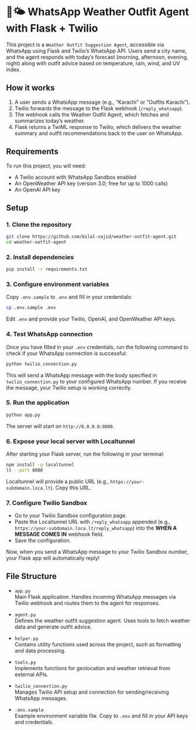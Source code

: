 
# 👕🌤️ WhatsApp Weather Outfit Agent with Flask + Twilio

This project is a `Weather Outfit Suggestion Agent`, accessible via WhatsApp using Flask and Twilio’s WhatsApp API. Users send a city name, and the agent responds with today’s forecast (morning, afternoon, evening, night) along with outfit advice based on temperature, rain, wind, and UV index.

## How it works
1. A user sends a WhatsApp message (e.g., “Karachi” or “Outfits Karachi”).
2. Twilio forwards the message to the Flask webhook (`/reply_whatsapp`).
3. The webhook calls the Weather Outfit Agent, which fetches and summarizes today’s weather.
4. Flask returns a TwiML response to Twilio, which delivers the weather summary and outfit recommendations back to the user on WhatsApp.


## Requirements
To run this project, you will need:
- A Twilio account with WhatsApp Sandbox enabled
- An OpenWeather API key (version 3.0; free for up to 1000 calls)
- An OpenAI API key

## Setup

### 1. Clone the repository
```bash
git clone https://github.com/bilal-sajid/weather-outfit-agent.git
cd weather-outfit-agent
```

### 2. Install dependencies
```bash
pip install -r requirements.txt
```

### 3. Configure environment variables
Copy `.env.sample` to `.env` and fill in your credentials:
```bash
cp .env.sample .env
```

Edit `.env` and provide your Twilio, OpenAI, and OpenWeather API keys.

### 4. Test WhatsApp connection

Once you have filled in your `.env` credentials, run the following command to check if your WhatsApp connection is successful:

```bash
python twilio_connection.py
```

This will send a WhatsApp message with the body specified in `twilio_connection.py` to your configured WhatsApp number. If you receive the message, your Twilio setup is working correctly.

### 5. Run the application
```bash
python app.py
```

The server will start on `http://0.0.0.0:8080`.

### 6. Expose your local server with Localtunnel

After starting your Flask server, run the following in your terminal:

```bash
npm install -g localtunnel
lt --port 8080
```

Localtunnel will provide a public URL (e.g., `https://your-subdomain.loca.lt`).
Copy this URL.

### 7. Configure Twilio Sandbox

- Go to your Twilio Sandbox configuration page.
- Paste the Localtunnel URL with `/reply_whatsapp` appended (e.g., `https://your-subdomain.loca.lt/reply_whatsapp`) into the **WHEN A MESSAGE COMES IN** webhook field.
- Save the configuration.

Now, when you send a WhatsApp message to your Twilio Sandbox number, your Flask app will automatically reply!


## File Structure
- `app.py`  
  Main Flask application. Handles incoming WhatsApp messages via Twilio webhook and routes them to the agent for responses.

- `agent.py`  
  Defines the weather outfit suggestion agent. Uses tools to fetch weather data and generate outfit advice.

- `helper.py`  
  Contains utility functions used across the project, such as formatting and data processing.

- `tools.py`  
  Implements functions for geolocation and weather retrieval from external APIs.

- `twilio_connection.py`  
  Manages Twilio API setup and connection for sending/receiving WhatsApp messages.

- `.env.sample`  
  Example environment variable file. Copy to `.env` and fill in your API keys and credentials.

